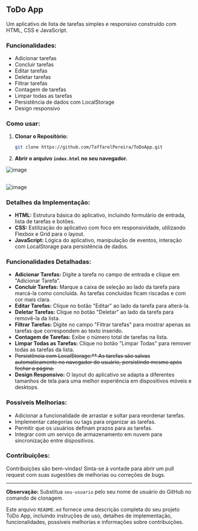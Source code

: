 
## ToDo App

Um aplicativo de lista de tarefas simples e responsivo construído com HTML, CSS e JavaScript.

### Funcionalidades:

* Adicionar tarefas
* Concluir tarefas
* Editar tarefas
* Deletar tarefas
* Filtrar tarefas
* Contagem de tarefas
* Limpar todas as tarefas
* Persistência de dados com LocalStorage
* Design responsivo

### Como usar:

1. **Clonar o Repositório:**
   ```bash
   git clone https://github.com/TaffarelPereira/ToDoApp.git
   ```

2. **Abrir o arquivo `index.html` no seu navegador.**

![image](https://github.com/TaffarelPereira/ToDoApp/assets/40344859/495f5db5-377b-45ed-b607-9ef316f769af)

##

![image](https://github.com/TaffarelPereira/ToDoApp/assets/40344859/85bb0042-4429-49af-bf33-3dfd389b4667)


### Detalhes da Implementação:

* **HTML:** Estrutura básica do aplicativo, incluindo formulário de entrada, lista de tarefas e botões.
* **CSS:** Estilização do aplicativo com foco em responsividade, utilizando Flexbox e Grid para o layout.
* **JavaScript:** Lógica do aplicativo, manipulação de eventos, interação com LocalStorage para persistência de dados.

### Funcionalidades Detalhadas:

* **Adicionar Tarefas:** Digite a tarefa no campo de entrada e clique em "Adicionar Tarefa".
* **Concluir Tarefas:** Marque a caixa de seleção ao lado da tarefa para marcá-la como concluída. As tarefas concluídas ficam riscadas e com cor mais clara.
* **Editar Tarefas:** Clique no botão "Editar" ao lado da tarefa para alterá-la.
* **Deletar Tarefas:** Clique no botão "Deletar" ao lado da tarefa para removê-la da lista.
* **Filtrar Tarefas:** Digite no campo "Filtrar tarefas" para mostrar apenas as tarefas que correspondem ao texto inserido.
* **Contagem de Tarefas:** Exibe o número total de tarefas na lista.
* **Limpar Todas as Tarefas:** Clique no botão "Limpar Todas" para remover todas as tarefas da lista.
*  ~~Persistência com LocalStorage:** As tarefas são salvas automaticamente no navegador do usuário, persistindo mesmo após fechar a página.~~
* **Design Responsivo:** O layout do aplicativo se adapta a diferentes tamanhos de tela para uma melhor experiência em dispositivos móveis e desktops.

### Possíveis Melhorias:

* Adicionar a funcionalidade de arrastar e soltar para reordenar tarefas.
* Implementar categorias ou tags para organizar as tarefas.
* Permitir que os usuários definam prazos para as tarefas.
* Integrar com um serviço de armazenamento em nuvem para sincronização entre dispositivos.

### Contribuições:

Contribuições são bem-vindas! Sinta-se à vontade para abrir um pull request com suas sugestões de melhorias ou correções de bugs.

---

**Observação:** Substitua `seu-usuario` pelo seu nome de usuário do GitHub no comando de clonagem.

Este arquivo `README.md` fornece uma descrição completa do seu projeto ToDo App, incluindo instruções de uso, detalhes de implementação, funcionalidades, possíveis melhorias e informações sobre contribuições.

